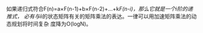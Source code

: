 如果递归式符合F(n)=a×F(n-1)+b×F(n-2)+...+k*F(n-i)，那么它就是一个i阶的递推式，
必有与i*i的状态矩阵有关的矩阵乘法的表达。一律可以用加速矩阵乘法的动态规划将时间复杂
度降为O(logN)。